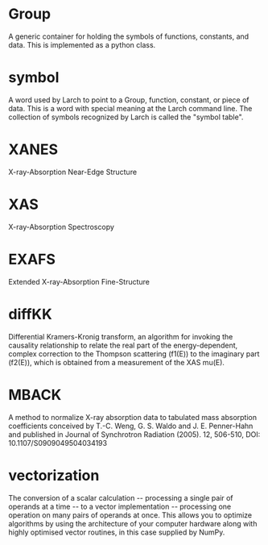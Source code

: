 # Group

A generic container for holding the symbols of functions, constants,
and data.  This is implemented as a python class.

# symbol

A word used by Larch to point to a Group, function, constant, or piece
of data.  This is a word with special meaning at the Larch command
line.  The collection of symbols recognized by Larch is called the
"symbol table".

# XANES

X-ray-Absorption Near-Edge Structure

# XAS

X-ray-Absorption Spectroscopy

# EXAFS

Extended X-ray-Absorption Fine-Structure

# diffKK

Differential Kramers-Kronig transform, an algorithm for invoking the
causality relationship to relate the real part of the
energy-dependent, complex correction to the Thompson scattering
(f1(E)) to the imaginary part (f2(E)), which is obtained from a
measurement of the XAS mu(E).

# MBACK

A method to normalize X-ray absorption data to tabulated mass
absorption coefficients conceived by T.-C. Weng, G. S. Waldo and
J. E. Penner-Hahn and published in Journal of Synchrotron Radiation
(2005). 12, 506-510, DOI: 10.1107/S0909049504034193

# vectorization

The conversion of a scalar calculation -- processing a single pair of
operands at a time -- to a vector implementation -- processing one
operation on many pairs of operands at once.  This allows you to
optimize algorithms by using the architecture of your computer
hardware along with highly optimised vector routines, in this case
supplied by NumPy.
